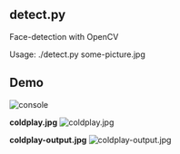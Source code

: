 detect.py
---------

Face-detection with OpenCV

Usage: ./detect.py some-picture.jpg 

Demo
----
![console](http://i.imgur.com/s2Kk4EH.png)

**coldplay.jpg**
![coldplay.jpg](http://i.imgur.com/EtGgKHJ.jpg)

**coldplay-output.jpg**
![coldplay-output.jpg](http://i.imgur.com/EtGgKHJ.jpg)
